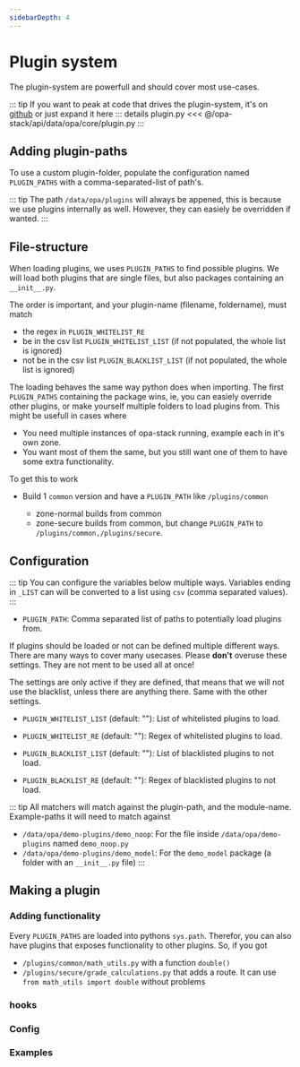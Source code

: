 ```yaml
---
sidebarDepth: 4
---
```


# Plugin system

The plugin-system are powerfull and should cover most use-cases.

::: tip
If you want to peak at code that drives the plugin-system, it's on [github](https://github.com/opa-stack/opa-stack/blob/master/api/data/opa/core/plugin.py) or just expand it here
::: details plugin.py
<<< @/opa-stack/api/data/opa/core/plugin.py
:::

## Adding plugin-paths

To use a custom plugin-folder, populate the configuration named `PLUGIN_PATHS` with a comma-separated-list of path's.

::: tip
The path `/data/opa/plugins` will always be appened, this is because we use plugins internally as well. However, they can easiely be overridden if wanted.
:::

## File-structure

When loading plugins, we uses `PLUGIN_PATHS` to find possible plugins. We will load both plugins that are single files, but also packages containing an `__init__.py`.

The order is important, and your plugin-name (filename, foldername), must match
* the regex in `PLUGIN_WHITELIST_RE`
* be in the csv list `PLUGIN_WHITELIST_LIST` (if not populated, the whole list is ignored)
* not be in the csv list `PLUGIN_BLACKLIST_LIST` (if not populated, the whole list is ignored)

The loading behaves the same way python does when importing. The first `PLUGIN_PATHS` containing the package wins, ie, you can easiely override other plugins, or make yourself multiple folders to load plugins from. This might be usefull in cases where

* You need multiple instances of opa-stack running, example each in it's own zone.
* You want most of them the same, but you still want one of them to have some extra functionality.

To get this to work

* Build 1 `common` version and have a `PLUGIN_PATH` like `/plugins/common`

  * zone-normal builds from common
  * zone-secure builds from common, but change `PLUGIN_PATH` to `/plugins/common,/plugins/secure`.

## Configuration

::: tip
You can configure the variables below multiple ways. Variables ending in `_LIST` can will be converted to a list using `csv` (comma separated values).
:::

* `PLUGIN_PATH`: Comma separated list of paths to potentially load plugins from.

If plugins should be loaded or not can be defined multiple different ways. There are many ways to cover many usecases.
Please **don't** overuse these settings. They are not ment to be used all at once!

The settings are only active if they are defined, that means that we will not use the blacklist, unless there are anything there.
Same with the other settings.

* `PLUGIN_WHITELIST_LIST` (default: ""): List of whitelisted plugins to load.
* `PLUGIN_WHITELIST_RE` (default: ""): Regex of whitelisted plugins to load. 

* `PLUGIN_BLACKLIST_LIST` (default: ""): List of blacklisted plugins to not load.
* `PLUGIN_BLACKLIST_RE` (default: ""): Regex of blacklisted plugins to not load. 


::: tip
All matchers will match against the plugin-path, and the module-name. Example-paths it will need to match against
  * `/data/opa/demo-plugins/demo_noop`: For the file inside `/data/opa/demo-plugins` named `demo_noop.py`
  * `/data/opa/demo-plugins/demo_model`: For the `demo_model` package (a folder with an `__init__.py` file)
:::

## Making a plugin

### Adding functionality

Every `PLUGIN_PATHS` are loaded into pythons `sys.path`. Therefor, you can also have plugins that exposes functionality to other plugins.
So, if you got

* `/plugins/common/math_utils.py` with a function `double()`
* `/plugins/secure/grade_calculations.py` that adds a route. It can use `from math_utils import double` without problems

### hooks

### Config

### Examples